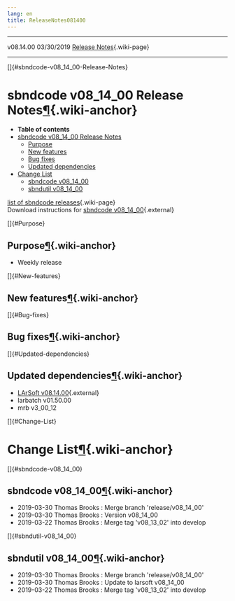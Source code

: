 ```yaml
---
lang: en
title: ReleaseNotes081400
---
```


  ----------- ------------ -- -- ------------------------------------------------------
  v08.14.00   03/30/2019         [Release Notes](ReleaseNotes081400.html){.wiki-page}
  ----------- ------------ -- -- ------------------------------------------------------

[]{#sbndcode-v08_14_00-Release-Notes}

sbndcode v08\_14\_00 Release Notes[¶](#sbndcode-v08_14_00-Release-Notes){.wiki-anchor}
======================================================================================

-   **Table of contents**
-   [sbndcode v08\_14\_00 Release
    Notes](#sbndcode-v08_14_00-Release-Notes)
    -   [Purpose](#Purpose)
    -   [New features](#New-features)
    -   [Bug fixes](#Bug-fixes)
    -   [Updated dependencies](#Updated-dependencies)
-   [Change List](#Change-List)
    -   [sbndcode v08\_14\_00](#sbndcode-v08_14_00)
    -   [sbndutil v08\_14\_00](#sbndutil-v08_14_00)

[list of sbndcode
releases](List_of_SBND_code_releases.html){.wiki-page}\
Download instructions for [sbndcode
v08\_14\_00](http://scisoft.fnal.gov/scisoft/bundles/sbnd/v08_14_00/sbndcode-v08_14_00.html){.external}

[]{#Purpose}

Purpose[¶](#Purpose){.wiki-anchor}
----------------------------------

-   Weekly release

[]{#New-features}

New features[¶](#New-features){.wiki-anchor}
--------------------------------------------

[]{#Bug-fixes}

Bug fixes[¶](#Bug-fixes){.wiki-anchor}
--------------------------------------

[]{#Updated-dependencies}

Updated dependencies[¶](#Updated-dependencies){.wiki-anchor}
------------------------------------------------------------

-   [LArSoft
    v08.14.00](https://cdcvs.fnal.gov/redmine/projects/larsoft/wiki/ReleaseNotes081400){.external}
-   larbatch v01.50.00
-   mrb v3\_00\_12

[]{#Change-List}

Change List[¶](#Change-List){.wiki-anchor}
==========================================

[]{#sbndcode-v08_14_00}

sbndcode v08\_14\_00[¶](#sbndcode-v08_14_00){.wiki-anchor}
----------------------------------------------------------

-   2019-03-30 Thomas Brooks : Merge branch \'release/v08\_14\_00\'
-   2019-03-30 Thomas Brooks : Version v08\_14\_00
-   2019-03-22 Thomas Brooks : Merge tag \'v08\_13\_02\' into develop

[]{#sbndutil-v08_14_00}

sbndutil v08\_14\_00[¶](#sbndutil-v08_14_00){.wiki-anchor}
----------------------------------------------------------

-   2019-03-30 Thomas Brooks : Merge branch \'release/v08\_14\_00\'
-   2019-03-30 Thomas Brooks : Update to larsoft v08\_14\_00
-   2019-03-22 Thomas Brooks : Merge tag \'v08\_13\_02\' into develop
